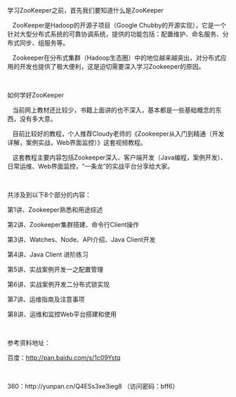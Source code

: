 <p>学习ZooKeeper之前，首先我们要知道什么是ZooKeeper</p>
<p> &nbsp; &nbsp;ZooKeeper是Hadoop的开源子项目（Google Chubby的开源实现），它是一个针对大型分布式系统的可靠协调系统，提供的功能包括：配置维护、命名服务、分布式同步、组服务等。</p>
<p> &nbsp; &nbsp;Zookeeper在分布式集群（Hadoop生态圈）中的地位越来越突出，对分布式应用的开发也提供了极大便利，这是迫切需要深入学习Zookeeper的原因。</p>
<p><br></p>
<p>如何学好ZooKeeper</p>
<p> &nbsp; &nbsp;当前网上教材还比较少，书籍上面讲的也不深入，基本都是一些基础概念的东西，没有多大意。</p>
<p> &nbsp; &nbsp;目前比较好的教程，个人推荐Cloudy老师的《Zookeeper从入门到精通（开发详解，案例实战，Web界面监控）》这套视频教程。</p>
<p> &nbsp; &nbsp;这套教程主要内容包括Zookeeper深入、客户端开发（Java编程，案例开发）、日常运维、Web界面监控，“一条龙”的实战平台分享给大家。</p>
<p><br></p>
<p>共涉及到以下8个部分的内容：</p>
<p>第1讲、Zookeeper熟悉和用途综述</p>
<p>第2讲、Zookeeper集群搭建、命令行Client操作</p>
<p>第3讲、Watches、Node、API介绍、Java Client开发</p>
<p>第4讲、Java Client 进阶练习</p>
<p>第5讲、实战案例开发一之配置管理</p>
<p>第6讲、实战案例开发二分布式锁实现</p>
<p>第7讲、运维指南及注意事项</p>
<p>第8讲、运维和监控Web平台搭建和使用</p>
<p><br></p>
<p>参考资料地址：</p>
<p>百度：<a href="http://pan.baidu.com/s/1c09Ystq" target="_blank">http://pan.baidu.com/s/1c09Ystq</a> </p>
<p><br></p>
<p>360：http://yunpan.cn/Q4ESs3xe3ieg8 （访问密码：bff6）</p>
<p><br></p>
<p><br></p>
